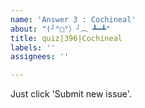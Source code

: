 ```yaml
---
name: 'Answer 3 : Cochineal'
about: "(╯°□°）╯︵ ┻━┻"
title: quiz|396|Cochineal
labels: ''
assignees: ''

---
```


Just click 'Submit new issue'.
